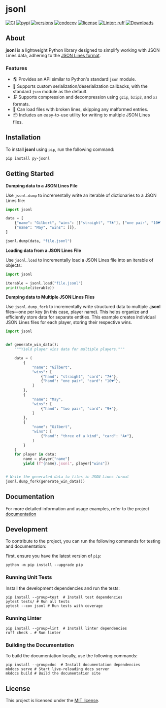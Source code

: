 # jsonl

[![CI](https://github.com/rmoralespp/jsonl/workflows/CI/badge.svg)](https://github.com/rmoralespp/jsonl/actions?query=event%3Arelease+workflow%3ACI)
[![pypi](https://img.shields.io/pypi/v/py-jsonl.svg)](https://pypi.python.org/pypi/py-jsonl)
[![versions](https://img.shields.io/pypi/pyversions/py-jsonl.svg)](https://github.com/rmoralespp/jsonl)
[![codecov](https://codecov.io/gh/rmoralespp/jsonl/branch/main/graph/badge.svg)](https://app.codecov.io/gh/rmoralespp/jsonl)
[![license](https://img.shields.io/github/license/rmoralespp/jsonl.svg)](https://github.com/rmoralespp/jsonl/blob/main/LICENSE)
[![Linter: ruff](https://img.shields.io/badge/linter-_ruff-orange)](https://github.com/charliermarsh/ruff)
[![Downloads](https://pepy.tech/badge/py-jsonl)](https://pepy.tech/project/py-jsonl)

## About

**jsonl** is a lightweight Python library designed to simplify working with JSON Lines data, adhering to
the [JSON Lines format](https://jsonlines.org/).

### Features

- 🌎 Provides an API similar to Python's standard `json` module.
- 🚀 Supports custom serialization/deserialization callbacks, with the standard `json` module as the default.
- 🗜️ Supports compression and decompression using `gzip`, `bzip2`, and `xz` formats.
- 🔧 Can load files with broken lines, skipping any malformed entries.
- 📦 Includes an easy-to-use utility for writing to multiple JSON Lines files.

## Installation

To install **jsonl** using `pip`, run the following command:

```bash
pip install py-jsonl
```

## Getting Started

**Dumping data to a JSON Lines File**

Use `jsonl.dump` to incrementally write an iterable of dictionaries to a JSON Lines file:

```python
import jsonl

data = [
    {"name": "Gilbert", "wins": [["straight", "7♣"], ["one pair", "10♥"]]},
    {"name": "May", "wins": []},
]

jsonl.dump(data, "file.jsonl")
```

**Loading data from a JSON Lines File**

Use `jsonl.load` to incrementally load a JSON Lines file into an iterable of objects:

```python
import jsonl

iterable = jsonl.load("file.jsonl")
print(tuple(iterable))
```

**Dumping data to Multiple JSON Lines Files**

Use `jsonl.dump_fork` to incrementally write structured data to multiple **.jsonl** files—one per key (in this case, player name). 
This helps organize and efficiently store data for separate entities.
This example creates individual JSON Lines files for each player, storing their respective wins.

```python
import jsonl


def generate_win_data():
    """Yield player wins data for multiple players."""

    data = (
        {
            "name": "Gilbert",
            "wins": [
                {"hand": "straight", "card": "7♣"},
                {"hand": "one pair", "card": "10♥"},
            ]
        },
        {
            "name": "May",
            "wins": [
                {"hand": "two pair", "card": "9♠"},
            ]
        },
        {
            "name": "Gilbert",
            "wins": [
                {"hand": "three of a kind", "card": "A♦"},
            ]
        }
    )
    for player in data:
        name = player["name"]
        yield (f"{name}.jsonl", player["wins"])


# Write the generated data to files in JSON Lines format
jsonl.dump_fork(generate_win_data())
```

## Documentation

For more detailed information and usage examples, refer to the
project [documentation](https://rmoralespp.github.io/jsonl/)

## Development

To contribute to the project, you can run the following commands for testing and documentation:

First, ensure you have the latest version of `pip`:

```python -m pip install --upgrade pip```

### Running Unit Tests

Install the development dependencies and run the tests:

```
pip install --group=test  # Install test dependencies
pytest tests/ # Run all tests
pytest --cov jsonl # Run tests with coverage
```

### Running Linter

```
pip install --group=lint  # Install linter dependencies
ruff check . # Run linter
```

### Building the Documentation

To build the documentation locally, use the following commands:

```
pip install --group=doc  # Install documentation dependencies
mkdocs serve # Start live-reloading docs server
mkdocs build # Build the documentation site
```

## License

This project is licensed under the [MIT license](LICENSE).
